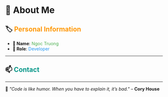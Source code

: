 # 🎨 About Me  

## 🏷️ <span style="color:#ff9800;">Personal Information</span>  
- **👤 Name**: <span style="color:#4caf50;">Ngoc Truong</span>  
- **💼 Role**: <span style="color:#2196f3;">Developer</span>  
---

## 📫 <span style="color:#009688;">Contact</span>  

---

🚀 *"Code is like humor. When you have to explain it, it’s bad."* – **Cory House**  
